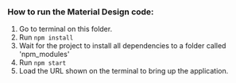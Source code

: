 <h3> How to run the Material Design code: </h3>

1. Go to terminal on this folder.
2. Run ```npm install```
3. Wait for the project to install all dependencies to a folder called 'npm_modules'
4. Run ```npm start```
5. Load the URL shown on the terminal to bring up the application.
